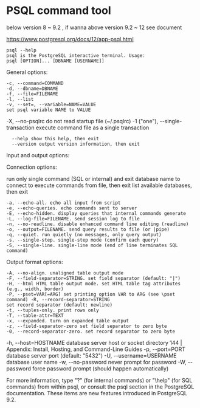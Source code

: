 # PSQL command tool
below version 8 ~ 9.2 , if wanna above version 9.2 ~ 12 see document 

https://www.postgresql.org/docs/12/app-psql.html

    psql --help
    psql is the PostgreSQL interactive terminal. Usage:
    psql [OPTION]... [DBNAME [USERNAME]]

General options:

    -c, --command=COMMAND
    -d, --dbname=DBNAME
    -f, --file=FILENAME
    -l, --list
    -v, --set=, --variable=NAME=VALUE
    set psql variable NAME to VALUE


-X, --no-psqlrc do not read startup file (~/.psqlrc) -1 ("one"), --single-transaction
execute command file as a single transaction

      --help show this help, then exit
      --version output version information, then exit
      
Input and output options:

Connection options:

run only single command (SQL or internal) and exit database name to connect to
execute commands from file, then exit
list available databases, then exit

    -a, --echo-all. echo all input from script
    -e, --echo-queries. echo commands sent to server
    -E, --echo-hidden. display queries that internal commands generate
    -L, --log-file=FILENAME. send session log to file
    -n, --no-readline. disable enhanced command line editing (readline)
    -o, --output=FILENAME. send query results to file (or |pipe)
    -q, --quiet. run quietly (no messages, only query output) 
    -s, --single-step. single-step mode (confirm each query)
    -S, --single-line. single-line mode (end of line terminates SQL command)
    
Output format options:

    -A, --no-align. unaligned table output mode
    -F, --field-separator=STRING. set field separator (default: "|")
    -H, --html HTML table output mode. set HTML table tag attributes (e.g., width, border) 
    -P, --pset=VAR[=ARG] set printing option VAR to ARG (see \pset command) -R, --record-separator=STRING
    set record separator (default: newline)
    -t, --tuples-only. print rows only
    -T, --table-attr=TEXT
    -x, --expanded. turn on expanded table output
    -z, --field-separator-zero set field separator to zero byte 
    -0, --record-separator-zero. set record separator to zero byte
    

-h, --host=HOSTNAME database server host or socket directory
  144 | Appendix: Install, Hosting, and Command-Line Guides
-p, --port=PORT database server port (default: "5432")
-U, --username=USERNAME database user name
-w, --no-password never prompt for password
-W, --password force password prompt (should happen automatically)


For more information, type "\?" (for internal commands) or "\help" (for SQL commands) from within psql, or consult the psql section in the PostgreSQL documentation.
These items are new features introduced in PostgreSQL 9.2.
